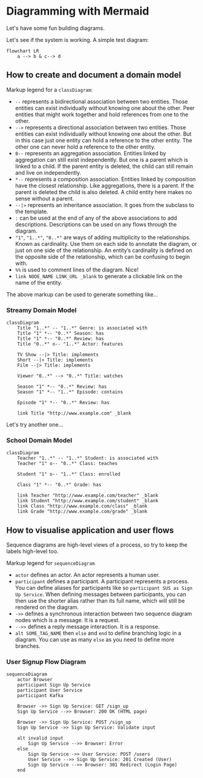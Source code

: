 # Diagramming with Mermaid

Let's have some fun building diagrams.

Let's see if the system is working. A simple test diagram:

```mermaid
flowchart LR
    a --> b & c--> d
```

## How to create and document a domain  model

Markup legend for a `classDiagram`:
- `--` represents a bidirectional association between two entities. Those entities can exist individually without knowing one about the other. Peer entities that might work together and hold references from one to the other.
- `-->` represents a directional association between two entities. Those entities can exist individually without knowing one about the other. But in this case just one entity can hold a reference to the other entity. The other one can never hold a reference to the other entity.
- `0--` represents an aggregation association. Entities linked by aggregation can still exist independently. But one is a parent which is linked to a child. If the parent entity is deleted, the child can still remain and live on independently.
- `*--` represents a composition association. Entities linked by composition have the closest relationship. Like aggregations, there is a parent. If the parent is deleted the child is also deleted. A child entity here makes no sense without a parent.
- `--|>` represents an inheritance association. It goes from the subclass to the template. 
- `:` can be used at the end of any of the above associations to add descriptions. Descriptions can be used on any flows through the diagram.
- `"1"`, `"1..*"`, `"0..*"` are ways of adding multiplicity to the relationships. Known as cardinality. Use them on each side to annotate the diagram, or just on one side of the relationship. An entity’s cardinality is defined on the opposite side of the relationship, which can be confusing to begin with.
- `%%`  is used to comment lines of the diagram. Nice!
- `link NODE_NAME LINK_URL _blank` to generate a clickable link on the name of the entity.

The above markup can be used to generate something like...


### Streamy Domain Model

```mermaid
classDiagram
    Title "1..*" -- "1..*" Genre: is associated with
    Title "1" *-- "0..*" Season: has
    Title "1" *-- "0..*" Review: has
    Title "0..*" o-- "1..*" Actor: features
        
    TV Show --|> Title: implements
    Short --|> Title: implements
    Film --|> Title: implements
    
    Viewer "0..*" --> "0..*" Title: watches
    
    Season "1" *-- "0..*" Review: has
    Season "1" *-- "1..*" Episode: contains
    
    Episode "1" *-- "0..*" Review: has
    
    link Title "http://www.example.com" _blank
```

Let's try another one...

### School Domain Model

```mermaid
classDiagram
    Teacher "1..*" -- "1..*" Student: is associated with
    Teacher "1" o-- "0..*" Class: teaches
    
    Student "1" o-- "1..*" Class: enrolled
    
    Class "1" *-- "0..*" Grade: has
    
    link Teacher "http://www.example.com/teacher" _blank
    link Student "http://www.example.com/student" _blank
    link Class "http://www.example.com/class" _blank
    link Grade "http://www.example.com/grade" _blank
```
## How to visualise application and user flows

Sequence diagrams are high-level views of a process, so try to keep the labels high-level too.

Markup legend for `sequenceDiagram`
- `actor` defines an actor. An actor represents a human user.
- `participant` defines a participant. A participant represents a process. You can define aliases for participants like so `participant SUS as Sign Up Service`. When defining messages between participants, you can then use the shorter alias rather than its full name, which will still be rendered on the diagram.
- `->>` defines a synchronous interaction between two sequence diagram nodes which is a message. It is a request.
- `-->>` defines a reply message interaction. It is a response.
- `alt SOME_TAG_NAME` then `else` and `end` to define branching logic in a diagram. You can use as many `else` as you need to define more branches.

### User Signup Flow Diagram

```mermaid
sequenceDiagram
    actor Browser
    participant Sign Up Service
    participant User Service
    participant Kafka
    
    Browser ->> Sign Up Service: GET /sign_up
    Sign Up Service -->> Browser: 200 OK (HTML page)
    
    Browser ->> Sign Up Service: POST /sign_up
    Sign Up Service ->> Sign Up Service: Validate input
    
    alt invalid input
        Sign Up Service -->> Browser: Error
    else
        Sign Up Service ->> User Service: POST /users
        User Service -->> Sign Up Service: 201 Created (User)
        Sign Up Service -->> Browser: 301 Redirect (Login Page)
    end
```